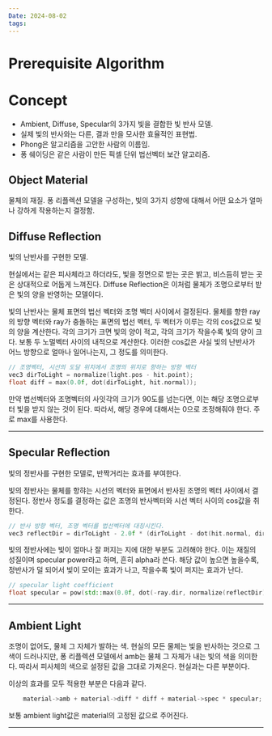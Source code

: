 ```yaml
---
Date: 2024-08-02
tags:
---
```

# Prerequisite Algorithm
# Concept
- Ambient, Diffuse, Specular의 3가지 빛을 결합한 빛 반사 모델.
- 실제 빛의 반사와는 다른, 결과 만을 모사한 효율적인 표현법.
- Phong은 알고리즘을 고안한 사람의 이름임.
- 퐁 쉐이딩은 같은 사람이 만든 픽셀 단위 법선벡터 보간 알고리즘.

## Object Material
물체의 재질. 퐁 리플렉션 모델을 구성하는, 빛의 3가지 성향에 대해서 어떤 요소가 얼마나 강하게 작용하는지 결정함. 
## Diffuse Reflection
빛의 난반사를 구현한 모델.

현실에서는 같은 피사체라고 하더라도, 빛을 정면으로 받는 곳은 밝고, 비스듬히 받는 곳은 상대적으로 어둡게 느껴진다. Diffuse Reflection은 이처럼 물체가 조명으로부터 받은 빛의 양을 반영하는 모델이다.

빛의 난반사는 물체 표면의 법선 벡터와 조명 벡터 사이에서 결정된다. 물체를 향한 ray의 방향 벡터와 ray가 충돌하는 표면의 법선 벡터, 두 벡터가 이루는 각의 cos값으로 빛의 양을 계산한다. 각의 크기가 크면 빛의 양이 적고, 각의 크기가 작을수록 빛의 양이 크다. 보통 두 노멀벡터 사이의 내적으로 계산한다. 이러한 cos값은 사실 빛의 난반사가 어느 방향으로 얼마나 일어나는지, 그 정도를 의미한다.

``` C++
// 조명벡터, 시선의 도달 위치에서 조명의 위치로 향하는 방향 벡터
vec3 dirToLight = normalize(light.pos - hit.point);
float diff = max(0.0f, dot(dirToLight, hit.normal));
```
만약 법선벡터와 조명벡터의 사잇각의 크기가 90도를 넘는다면, 이는 해당 조명으로부터 빛을 받지 않는 것이 된다. 따라서, 해당 경우에 대해서는 0으로 조정해줘야 한다. 주로 max를 사용한다.

---
## Specular Reflection
빛의 정반사를 구현한 모델로, 반짝거리는 효과를 부여한다.

빛의 정반사는 물체를 항햐는 시선의 벡터와 표면에서 반사된 조명의 벡터 사이에서 결정된다. 정반사 정도를 결정하는 값은 조명의 반사벡터와 시선 벡터 사이의 cos값을 취한다.

``` C++
// 반사 방향 벡터, 조명 벡터를 법선벡터에 대칭시킨다.
vec3 reflectDir = dirToLight - 2.0f * (dirToLight - dot(hit.normal, dirToLight) * hit.normal);
```
빛의 정반사에는 빛이 얼마나 잘 퍼지는 지에 대한 부분도 고려해야 한다. 이는 재질의 성질이며 specular power라고 하며, 흔히 alpha라 쓴다. 해당 값이 높으면 높을수록, 정반사가 덜 되어서 빛이 모이는 효과가 나고, 작을수록 빛이 퍼지는 효과가 난다.
``` C++
// specular light coefficient
float specular = pow(std::max(0.0f, dot(-ray.dir, normalize(reflectDir))), material->alpha);
```
---
## Ambient Light
조명이 없어도, 물체 그 자체가 발하는 색. 현실의 모든 물체는 빛을 반사하는 것으로 그 색이 드러나지만, 퐁 리플렉션 모델에서 amb는 물체 그 자체가 내는 빛의 색을 의미한다. 따라서 피사체의 색으로 설정된 값을 그대로 가져온다. 현실과는 다른 부분이다.

이상의 효과를 모두 적용한 부분은 다음과 같다.

``` C++
	material->amb + material->diff * diff + material->spec * specular;
```
보통 ambient light값은 material의 고정된 값으로 주어진다. 

---
